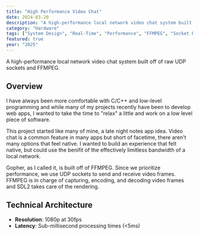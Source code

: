 ```yaml
---
title: "High Performance Video Chat"
date: 2024-03-20
description: "A high-performance local network video chat system built off of raw UDP sockets and FFMPEG."
category: "Hardware"
tags: ["System Design", "Real-Time", "Performance", "FFMPEG", "Socket Programming"]
featured: true
year: "2025"
---
```


A high-performance local network video chat system built off of raw UDP sockets and FFMPEG.

## Overview

I have always been more comfortable with C/C++ and low-level programming and while many of my projects recently have been to develop web apps, I wanted to take the time to "relax" a little and work on a low level piece of software.

This project started like many of mine, a late night notes app idea. Video chat is a common feature in many apps but short of facetime, there aren't many options that feel native. I wanted to build an experience that felt native, but could use the benifit of the effectively limitless bandwidth of a local network.

Gopher, as I called it, is built off of FFMPEG. Since we prioritize performance, we use UDP sockets to send and receive video frames. FFMPEG is in charge of capturing, encoding, and decoding video frames and SDL2 takes care of the rendering.

## Technical Architecture
- **Resolution**: 1080p at 30fps
- **Latency**: Sub-millisecond processing times (<5ms)
